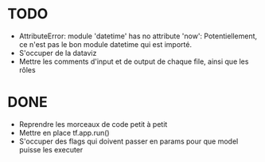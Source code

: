 # TODO
- AttributeError: module 'datetime' has no attribute 'now': Potentiellement, ce n'est pas le bon module datetime qui est importé.
- S'occuper de la dataviz
- Mettre les comments d'input et de output de chaque file, ainsi que les rôles

# DONE
- Reprendre les morceaux de code petit à petit
- Mettre en place tf.app.run()
- S'occuper des flags qui doivent passer en params pour que model puisse les executer